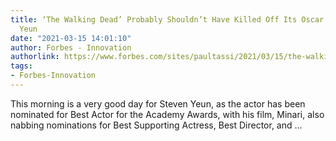 ```yaml
---
title: ‘The Walking Dead’ Probably Shouldn’t Have Killed Off Its Oscar Nominee, Steven
  Yeun
date: "2021-03-15 14:01:10"
author: Forbes - Innovation
authorlink: https://www.forbes.com/sites/paultassi/2021/03/15/the-walking-dead-probably-shouldnt-have-killed-off-its-oscar-nominee-steven-yeun/
tags:
- Forbes-Innovation
---
```

This morning is a very good day for Steven Yeun, as the actor has been nominated for Best Actor for the Academy Awards, with his film, Minari, also nabbing nominations for Best Supporting Actress, Best Director, and ...